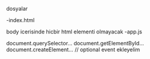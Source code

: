 dosyalar

-index.html

body icerisinde hicbir html elementi olmayacak
-app.js

document.querySelector... document.getElementById... document.createElement...
// optional event ekleyelim

